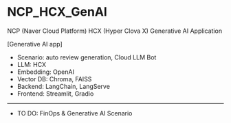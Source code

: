 # NCP_HCX_GenAI
NCP (Naver Cloud Platform) HCX (Hyper Clova X) Generative AI Application

[Generative AI app]
- Scenario: auto review generation, Cloud LLM Bot
- LLM: HCX
- Embedding: OpenAI
- Vector DB: Chroma, FAISS
- Backend: LangChain, LangServe
- Frontend: Streamlit, Gradio
-----
- TO DO: FinOps & Generative AI Scenario
